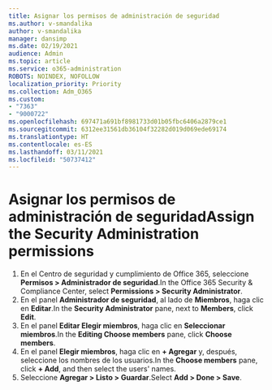 ```yaml
---
title: Asignar los permisos de administración de seguridad
ms.author: v-smandalika
author: v-smandalika
manager: dansimp
ms.date: 02/19/2021
audience: Admin
ms.topic: article
ms.service: o365-administration
ROBOTS: NOINDEX, NOFOLLOW
localization_priority: Priority
ms.collection: Adm_O365
ms.custom:
- "7363"
- "9000722"
ms.openlocfilehash: 697471a691bf8981733d01b05fbc6406a2879ce1
ms.sourcegitcommit: 6312ee31561db36104f32282d019d069ede69174
ms.translationtype: HT
ms.contentlocale: es-ES
ms.lasthandoff: 03/11/2021
ms.locfileid: "50737412"
---
```

# <a name="assign-the-security-administration-permissions"></a><span data-ttu-id="0ce60-102">Asignar los permisos de administración de seguridad</span><span class="sxs-lookup"><span data-stu-id="0ce60-102">Assign the Security Administration permissions</span></span>

1. <span data-ttu-id="0ce60-103">En el Centro de seguridad y cumplimiento de Office 365, seleccione **Permisos > Administrador de seguridad**.</span><span class="sxs-lookup"><span data-stu-id="0ce60-103">In the Office 365 Security & Compliance Center, select **Permissions > Security Administrator**.</span></span>
2. <span data-ttu-id="0ce60-104">En el panel **Administrador de seguridad**, al lado de **Miembros**, haga clic en **Editar**.</span><span class="sxs-lookup"><span data-stu-id="0ce60-104">In the **Security Administrator** pane, next to **Members**, click **Edit**.</span></span>
3. <span data-ttu-id="0ce60-105">En el panel **Editar Elegir miembros**, haga clic en **Seleccionar miembros**.</span><span class="sxs-lookup"><span data-stu-id="0ce60-105">In the **Editing Choose members** pane, click **Choose members**.</span></span>
4. <span data-ttu-id="0ce60-106">En el panel **Elegir miembros**, haga clic en **+ Agregar** y, después, seleccione los nombres de los usuarios.</span><span class="sxs-lookup"><span data-stu-id="0ce60-106">In the **Choose members** pane, click **+ Add**, and then select the users' names.</span></span>
5. <span data-ttu-id="0ce60-107">Seleccione **Agregar > Listo > Guardar**.</span><span class="sxs-lookup"><span data-stu-id="0ce60-107">Select **Add > Done > Save**.</span></span>

